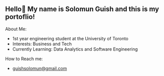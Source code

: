 ## Hello👋 My name is Solomun Guish and this is my portoflio! 

About Me:
- 1st year engineering student at the University of Toronto
- Interests: Business and Tech
- Currently Learning: Data Analytics and Software Engineering

How to Reach me:
- guishsolomun@gmail.com

<!--
**solomunguish/solomunguish** is a ✨ _special_ ✨ repository because its `README.md` (this file) appears on your GitHub profile.

Here are some ideas to get you started:

- 🔭 I’m currently working on ...
- 🌱 I’m currently learning ...
- 👯 I’m looking to collaborate on ...
- 🤔 I’m looking for help with ...
- 💬 Ask me about ...
- 📫 How to reach me: ...
- 😄 Pronouns: ...
- ⚡ Fun fact: ...
-->
